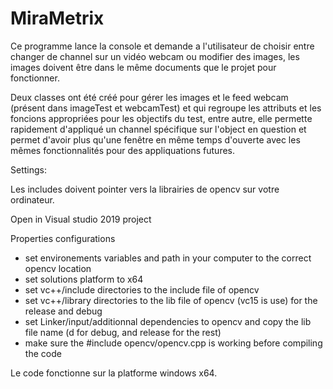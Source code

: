 # MiraMetrix

Ce programme lance la console et demande a l'utilisateur de choisir entre changer de channel sur un vidéo webcam ou modifier des images, les images doivent être dans le même documents que le projet pour fonctionner.

Deux classes ont été créé pour gérer les images et le feed webcam (présent dans imageTest et webcamTest) et qui regroupe les attributs et les foncions appropriées pour les objectifs du test, entre autre, elle permette rapidement d'appliqué un channel spécifique sur l'object en question et permet d'avoir plus qu'une fenêtre en même temps d'ouverte avec les mêmes fonctionnalités pour des appliquations futures.

Settings:

Les includes doivent pointer vers la librairies de opencv sur votre ordinateur.

Open in Visual studio 2019 project

Properties configurations
- set environements variables and path in your computer to the correct opencv location
- set solutions platform to x64
- set vc++/include directories to the include file of opencv
- set vc++/library directories to the lib file of opencv (vc15 is use) for the release and debug
- set Linker/input/additionnal dependencies to opencv and copy the lib file name (d for debug, and release for the rest)
- make sure the #include opencv/opencv.cpp is working before compiling the code


Le code fonctionne sur la platforme windows x64.
